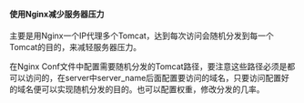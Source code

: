 #### 使用Nginx减少服务器压力

主要是用Nginx一个IP代理多个Tomcat，达到每次访问会随机分发到每一个Tomcat的目的，来减轻服务器压力。

在Nginx Conf文件中配置需要随机分发的Tomcat路径，要注意这些路径必须是都可以访问的，在server中server_name后面配置要访问的域名，只要访问配置好的域名便可以实现随机分发的目的。也可以配置权重，修改分发的几率。